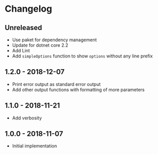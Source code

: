# Changelog

<!-- There is always Unreleased section on the top. Subsections (Add, Changed, Fix, Removed) should be Add as needed. -->
## Unreleased
- Use paket for dependency management
- Update for dotnet core 2.2
- Add Lint
- Add `simpleOptions` function to show `options` without any line prefix

## 1.2.0 - 2018-12-07
- Print error output as standard error output
- Add other output functions with formatting of more parameters

## 1.1.0 - 2018-11-21
- Add verbosity

## 1.0.0 - 2018-11-07
- Initial implementation
